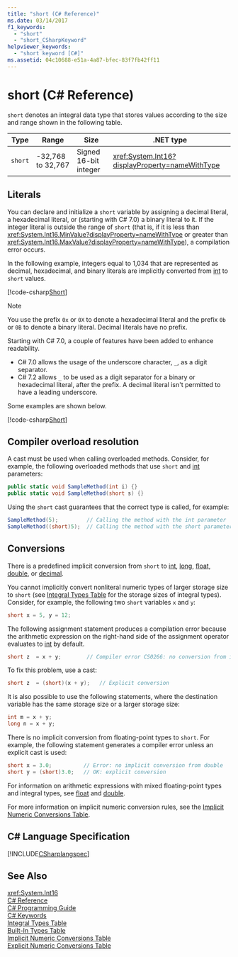 ```yaml
---
title: "short (C# Reference)"
ms.date: 03/14/2017
f1_keywords: 
  - "short"
  - "short_CSharpKeyword"
helpviewer_keywords: 
  - "short keyword [C#]"
ms.assetid: 04c10688-e51a-4a87-bfec-83f7fb42ff11
---
```

# short (C# Reference)

`short` denotes an integral data type that stores values according to the size and range shown in the following table.  


|Type|Range|Size|.NET type|  
|----------|-----------|----------|-------------------------|  
|`short`|-32,768 to 32,767|Signed 16-bit integer|<xref:System.Int16?displayProperty=nameWithType>|  

## Literals  

You can declare and initialize a `short` variable by assigning a decimal literal, a hexadecimal literal, or (starting with C# 7.0) a binary literal to it.  If the integer literal is outside the range of `short` (that is, if it is less than <xref:System.Int16.MinValue?displayProperty=nameWithType> or greater than <xref:System.Int16.MaxValue?displayProperty=nameWithType>), a compilation error occurs. 

In the following example, integers equal to 1,034 that are represented as decimal, hexadecimal, and binary literals are implicitly converted from [int](../../../csharp/language-reference/keywords/int.md) to `short` values.  

[!code-csharp[Short](../../../../samples/snippets/csharp/language-reference/keywords/numeric-literals.cs#Short)]  

> [!NOTE]
> You use the prefix `0x` or `0X` to denote a hexadecimal literal and the prefix `0b` or `0B` to denote a binary literal. Decimal literals have no prefix.

Starting with C# 7.0, a couple of features have been added to enhance readability. 
- C# 7.0 allows the usage of the underscore character, `_`, as a digit separator.
- C# 7.2 allows `_` to be used as a digit separator for a binary or hexadecimal literal, after the prefix. A decimal literal isn't permitted to have a leading underscore.

Some examples are shown below.

[!code-csharp[Short](../../../../samples/snippets/csharp/language-reference/keywords/numeric-literals.cs#ShortS)]  

## Compiler overload resolution

 A cast must be used when calling overloaded methods. Consider, for example, the following overloaded methods that use `short` and [int](../../../csharp/language-reference/keywords/int.md) parameters:  

```csharp  
public static void SampleMethod(int i) {}  
public static void SampleMethod(short s) {}  
```  

 Using the `short` cast guarantees that the correct type is called, for example:  

```csharp  
SampleMethod(5);         // Calling the method with the int parameter  
SampleMethod((short)5);  // Calling the method with the short parameter  
```  

## Conversions  

 There is a predefined implicit conversion from `short` to [int](../../../csharp/language-reference/keywords/int.md), [long](../../../csharp/language-reference/keywords/long.md), [float](../../../csharp/language-reference/keywords/float.md), [double](../../../csharp/language-reference/keywords/double.md), or [decimal](../../../csharp/language-reference/keywords/decimal.md).  

 You cannot implicitly convert nonliteral numeric types of larger storage size to `short` (see [Integral Types Table](../../../csharp/language-reference/keywords/integral-types-table.md) for the storage sizes of integral types). Consider, for example, the following two `short` variables `x` and `y`:  

```csharp  
short x = 5, y = 12;  
```  

 The following assignment statement produces a compilation error because the arithmetic expression on the right-hand side of the assignment operator evaluates to [int](../../../csharp/language-reference/keywords/int.md) by default.  

```csharp
short z  = x + y;        // Compiler error CS0266: no conversion from int to short
```

 To fix this problem, use a cast:  

```csharp
short z  = (short)(x + y);   // Explicit conversion
```

 It is also possible to use the following statements, where the destination variable has the same storage size or a larger storage size:  

```csharp  
int m = x + y;  
long n = x + y;  
```  

 There is no implicit conversion from floating-point types to `short`. For example, the following statement generates a compiler error unless an explicit cast is used:  

```csharp  
short x = 3.0;          // Error: no implicit conversion from double  
short y = (short)3.0;   // OK: explicit conversion  
```  

 For information on arithmetic expressions with mixed floating-point types and integral types, see [float](../../../csharp/language-reference/keywords/float.md) and [double](../../../csharp/language-reference/keywords/double.md).  

 For more information on implicit numeric conversion rules, see the [Implicit Numeric Conversions Table](../../../csharp/language-reference/keywords/implicit-numeric-conversions-table.md).  

## C# Language Specification  
 [!INCLUDE[CSharplangspec](~/includes/csharplangspec-md.md)]  

## See Also  
 <xref:System.Int16>  
 [C# Reference](../../../csharp/language-reference/index.md)  
 [C# Programming Guide](../../../csharp/programming-guide/index.md)  
 [C# Keywords](../../../csharp/language-reference/keywords/index.md)  
 [Integral Types Table](../../../csharp/language-reference/keywords/integral-types-table.md)  
 [Built-In Types Table](../../../csharp/language-reference/keywords/built-in-types-table.md)  
 [Implicit Numeric Conversions Table](../../../csharp/language-reference/keywords/implicit-numeric-conversions-table.md)  
 [Explicit Numeric Conversions Table](../../../csharp/language-reference/keywords/explicit-numeric-conversions-table.md)
